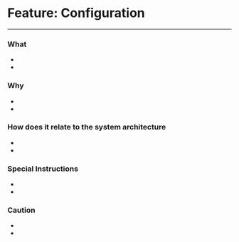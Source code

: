 # Feature: Configuration
--------------------------------------------------------

### What

-
-

### Why

-
-

### How does it relate to the system architecture

-
-

### Special Instructions

-
-


### Caution

-
-
